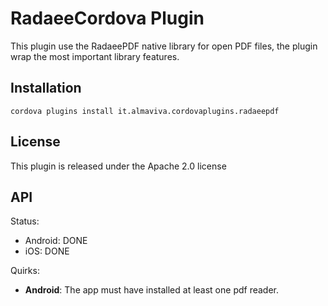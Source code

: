 # RadaeeCordova Plugin

This plugin use the RadaeePDF native library for open PDF files, the plugin wrap the most important library features.

## Installation

    cordova plugins install it.almaviva.cordovaplugins.radaeepdf

## License

This plugin is released under the Apache 2.0 license

## API

Status:

- Android: DONE
- iOS: DONE

Quirks:

- __Android__: The app must have installed at least one pdf reader.
